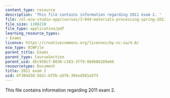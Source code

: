 ```yaml
---
content_type: resource
description: 'This file contains information regarding 2011 exam 2. '
file: /ol-ocw-studio-app/courses/3-044-materials-processing-spring-2013/6f304d38562cbf5ba5fb39eed501a5f3_MIT3_044S13_2011exam2.pdf
file_size: 1106218
file_type: application/pdf
learning_resource_types:
- Exams
license: https://creativecommons.org/licenses/by-nc-sa/4.0/
ocw_type: OCWFile
parent_title: Exams
parent_type: CourseSection
parent_uid: 45c930c7-8030-c183-3ff9-98d686289e66
resourcetype: Document
title: 2011 exam 2
uid: 6f304d38-562c-bf5b-a5fb-39eed501a5f3
---
```

This file contains information regarding 2011 exam 2. 